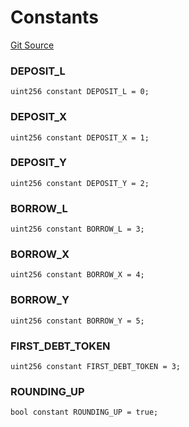 # Constants
[Git Source](https://github.com/Ammalgam-Protocol/core-v1/blob/82dff11576b9df76b675736dba889653cf737de9/contracts/interfaces/tokens/ITokenController.sol)

### DEPOSIT_L

```solidity
uint256 constant DEPOSIT_L = 0;
```

### DEPOSIT_X

```solidity
uint256 constant DEPOSIT_X = 1;
```

### DEPOSIT_Y

```solidity
uint256 constant DEPOSIT_Y = 2;
```

### BORROW_L

```solidity
uint256 constant BORROW_L = 3;
```

### BORROW_X

```solidity
uint256 constant BORROW_X = 4;
```

### BORROW_Y

```solidity
uint256 constant BORROW_Y = 5;
```

### FIRST_DEBT_TOKEN

```solidity
uint256 constant FIRST_DEBT_TOKEN = 3;
```

### ROUNDING_UP

```solidity
bool constant ROUNDING_UP = true;
```

